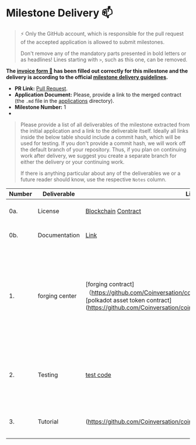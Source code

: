 # Milestone Delivery :mailbox:

> ⚡ Only the GitHub account, which is responsible for the pull request of the accepted application is allowed to submit milestones. 
> 
> Don't remove any of the mandatory parts presented in bold letters or as headlines! Lines starting with `>`, such as this one, can be removed.

**The [invoice form :pencil:](https://forms.gle/8Wx7nxtq8fKrsuEz8) has been filled out correctly for this milestone and the delivery is according to the official [milestone delivery guidelines](https://github.com/w3f/General-Grants-Program/blob/master/grants/milestone-deliverables-guidelines.md).**  

* **PR Link:** [Pull Request](https://github.com/w3f/Open-Grants-Program/pull/105). 
* **Application Document:** Please, provide a link to the merged contract (the `.md` file in the [applications](https://github.com/Coinversation/Open-Grants-Program/blob/master/applications/Coinversation.md) directory). 
* **Milestone Number:** 1
* 
> Please provide a list of all deliverables of the milestone extracted from the initial application and a link to the deliverable itself. Ideally all links inside the below table should include a commit hash, which will be used for testing. If you don't provide a commit hash, we will work off the default branch of your repository. Thus, if you plan on continuing work after delivery, we suggest you create a separate branch for either the delivery or your continuing work. 
> 
> If there is anything particular about any of the deliverables we or a future reader should know, use the respective `Notes` column.




| Number | Deliverable | Link | Notes |
| ------------- | ------------- | ------------- |------------- |
| 0a. | License | [Blockchain](https://github.com/PlasmNetwork/Plasm/blob/dusty/LICENSE) [Contract](https://github.com/Coinversation/coinpro/blob/main/LICENSE) | Both are under the Apache License 2.0 |
| 0b. | Documentation | [Link](https://github.com/Coinversation/white-paper) | Documentation for running the node. 
| 1. | forging center  | [forging contract]（https://github.com/Coinversation/coinpro/tree/main/contracts/stakepool) [polkadot asset token contract] (https://github.com/Coinversation/coinpro/tree/main/contracts/pat_standard)| Realize the functions of staking DOT and CTO by ink! Smart Contract, forging synthetic assets, including cUSD, cBTC, cETH, cAAPL, cXAU, etc.|
| 2. | Testing | [test code](https://github.com/Coinversation/coinpro/tree/main/tests) | The code will have proper unit-test coverage to ensure functionality and robustness.|
| 3. | Tutorial | (https://github.com/Coinversation/coinpro/blob/main/README.md) | Please follow this tutorial to build，test and deploy |
